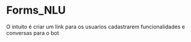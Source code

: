 # Forms_NLU
O intuito é criar um link para os usuarios cadastrarem funcionalidades e conversas para o bot
